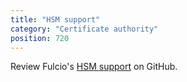 ```yaml
---
title: "HSM support"
category: "Certificate authority"
position: 720
---
```


Review Fulcio's [HSM support](https://github.com/sigstore/fulcio/blob/main/docs/certificate-specification.md) on GitHub.

